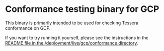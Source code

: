 # Conformance testing binary for GCP

This binary is primarily intended to be used for checking Tessera conformance on GCP.

If you want to try running it yourself, please see the instructions in the 
[README file in the /deployment/live/gcp/conformance directory](/deployment/live/gcp/conformance).
